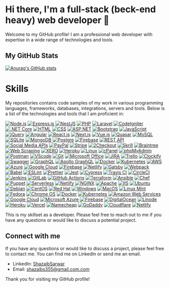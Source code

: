             
# Hi there, I'm a full-stack (beck-end heavy) web developer 👋

Welcome to my GitHub profile! I am a professional web developer with expertise in a wide range of technologies and tools.
## My GitHub Stats
[![Anurag's GitHub stats](https://github-readme-stats.vercel.app/api?username=ShazaibSarwar&show_icons=true&theme=radical)](https://github.com/anuraghazra/github-readme-stats)

# Skills
My repositories contains code samples of my work in various programming languages, frameworks, databases, integrations, servers and tools. Below is a list of the technologies and tools that I am proficient in:

[![Node.js](https://img.shields.io/badge/-Node.js-339933?style=flat&logo=node.js&logoColor=white)](https://nodejs.org/)
[![Express.js](https://img.shields.io/badge/-Express.js-000000?style=flat&logo=express&logoColor=white)](https://expressjs.com/)
[![NestJS](https://img.shields.io/badge/-NestJS-E0234E?style=flat&logo=nestjs&logoColor=white)](https://nestjs.com/)
[![PHP](https://img.shields.io/badge/-PHP-777BB4?style=flat&logo=php&logoColor=white)](https://www.php.net/)
[![Laravel](https://img.shields.io/badge/-Laravel-FF2D20?style=flat&logo=laravel&logoColor=white)](https://laravel.com/)
[![CodeIgniter](https://img.shields.io/badge/-CodeIgniter-EE4323?style=flat&logo=codeigniter&logoColor=white)](https://codeigniter.com/)
[![.NET Core](https://img.shields.io/badge/-.NET%20Core-512BD4?style=flat&logo=.net&logoColor=white)](https://dotnet.microsoft.com/)
[![HTML](https://img.shields.io/badge/-HTML-E34F26?style=flat&logo=html5&logoColor=white)](https://developer.mozilla.org/en-US/docs/Web/HTML)
[![CSS](https://img.shields.io/badge/-CSS-1572B6?style=flat&logo=css3&logoColor=white)](https://developer.mozilla.org/en-US/docs/Web/CSS)
[![ASP.NET](https://img.shields.io/badge/-ASP.NET-512BD4?style=flat&logo=.net&logoColor=white)](https://dotnet.microsoft.com/apps/aspnet)
[![Bootstrap](https://img.shields.io/badge/-Bootstrap-7952B3?style=flat&logo=bootstrap&logoColor=white)](https://getbootstrap.com/)
[![JavaScript](https://img.shields.io/badge/-JavaScript-F7DF1E?style=flat&logo=javascript&logoColor=black)](https://developer.mozilla.org)
[![jQuery](https://img.shields.io/badge/-jQuery-0769AD?style=flat&logo=jquery&logoColor=white)](https://jquery.com/)
[![Angular](https://img.shields.io/badge/-Angular-DD0031?style=flat&logo=angular&logoColor=white)](https://angular.io/)
[![React.js](https://img.shields.io/badge/-React.js-61DAFB?style=flat&logo=react&logoColor=black)](https://reactjs.org/)
[![Next.js](https://img.shields.io/badge/-Next.js-000000?style=flat&logo=nextdotjs&logoColor=white)](https://nextjs.org/)
[![Vue.js](https://img.shields.io/badge/-Vue.js-4FC08D?style=flat&logo=vue.js&logoColor=white)](https://vuejs.org/)
[![Quasar](https://img.shields.io/badge/-Quasar-1976D2?style=flat&logo=quasar&logoColor=white)](https://quasar.dev/)
[![MySQL](https://img.shields.io/badge/-MySQL-4479A1?style=flat&logo=mysql&logoColor=white)](https://www.mysql.com/)
[![SQLite](https://img.shields.io/badge/-SQLite-003B57?style=flat&logo=sqlite&logoColor=white)](https://www.sqlite.org/index.html)
[![MongoDB](https://img.shields.io/badge/-MongoDB-47A248?style=flat&logo=mongodb&logoColor=white)](https://www.mongodb.com/)
[![Postgre](https://img.shields.io/badge/-PostgreSQL-336791?style=flat&logo=postgresql&logoColor=white)](https://www.postgresql.org/)
[![Firebase](https://img.shields.io/badge/-Firebase-FFCA28?style=flat&logo=firebase&logoColor=black)](https://firebase.google.com/)
[![REST API](https://img.shields.io/badge/-REST%20API-FF5733?style=flat)](https://restfulapi.net/)
[![Social Media APIs](https://img.shields.io/badge/-Social%20Media%20APIs-3B5998?style=flat)](https://developers.facebook.com/)
[![PayPal](https://img.shields.io/badge/-PayPal-00457C?style=flat&logo=paypal&logoColor=white)](https://www.paypal.com/)
[![Stripe](https://img.shields.io/badge/-Stripe-008CDD?style=flat&logo=stripe&logoColor=white)](https://stripe.com/)
[![2Checkout](https://img.shields.io/badge/-2Checkout-006FE6?style=flat&logo=2checkout&logoColor=white)](https://www.2checkout.com/)
[![Skrill](https://img.shields.io/badge/-Skrill-0F9D58?style=flat&logo=skrill&logoColor=white)](https://www.skrill.com/)
[![Braintree](https://img.shields.io/badge/-Braintree-0079C1?style=flat&logo=braintree&logoColor=white)](https://www.braintreepayments.com/)
[![Web Scraping](https://img.shields.io/badge/-Web%20Scraping-339933?style=flat)](https://en.wikipedia.org/wiki/Web_scraping)
[![XERO](https://img.shields.io/badge/-XERO-2BAF2B?style=flat&logo=xero&logoColor=white)](https://www.xero.com/)
[![Heroku](https://img.shields.io/badge/-Heroku-430098?style=flat&logo=heroku&logoColor=white)](https://www.heroku.com/)
[![Linux](https://img.shields.io/badge/-Linux-FCC624?style=flat&logo=linux&logoColor=black)](https://www.linux.org/)
[![cPanel](https://img.shields.io/badge/-cPanel-FF6C2C?style=flat&logo=cpanel&logoColor=white)](https://cpanel.net/)
[![phpMyAdmin](https://img.shields.io/badge/-phpMyAdmin-4479A1?style=flat&logo=phpmyadmin&logoColor=white)](https://www.phpmyadmin.net/)
[![Postman](https://img.shields.io/badge/-Postman-FF6C37?style=flat&logo=postman&logoColor=white)](https://www.postman.com/)
[![VScode](https://img.shields.io/badge/-VScode-007ACC?style=flat&logo=visual-studio-code&logoColor=white)](https://code.visualstudio.com/)
[![Git](https://img.shields.io/badge/-Git-F05032?style=flat&logo=git&logoColor=white)](https://git-scm.com/)
[![Microsoft Office](https://img.shields.io/badge/-Microsoft%20Office-D83B01?style=flat&logo=microsoft-office&logoColor=white)](https://www.office.com/)
[![JIRA](https://img.shields.io/badge/-JIRA-0052CC?style=flat&logo=jira&logoColor=white)](https://www.atlassian.com/software/jira)
[![Trello](https://img.shields.io/badge/-Trello-0079BF?style=flat&logo=trello&logoColor=white)](https://trello.com/)
[![Clockify](https://img.shields.io/badge/-Clockify-05B2DC?style=flat&logo=clockify&logoColor=white)](https://clockify.me/)
[![Swagger](https://img.shields.io/badge/-Swagger-85EA2D?style=flat&logo=swagger&logoColor=black)](https://swagger.io/)
[![GraphQL](https://img.shields.io/badge/-GraphQL-E10098?style=flat&logo=graphql&logoColor=white)](https://graphql.org/)
[![Apollo GraphQL](https://img.shields.io/badge/-Apollo%20GraphQL-311C87?style=flat&logo=apollo-graphql&logoColor=white)](https://www.apollographql.com/)
[![Docker](https://img.shields.io/badge/-Docker-2496ED?style=flat&logo=docker&logoColor=white)](https://www.docker.com/)
[![Kubernetes](https://img.shields.io/badge/-Kubernetes-326CE5?style=flat&logo=kubernetes&logoColor=white)](https://kubernetes.io/)
[![AWS](https://img.shields.io/badge/-Amazon%20Web%20Services-232F3E?style=flat&logo=amazon-aws&logoColor=white)](https://aws.amazon.com/)
[![Azure](https://img.shields.io/badge/-Microsoft%20Azure-0089D6?style=flat&logo=microsoft-azure&logoColor=white)](https://azure.microsoft.com/)
[![Google Cloud](https://img.shields.io/badge/-Google%20Cloud-4285F4?style=flat&logo=google-cloud&logoColor=white)](https://cloud.google.com/)
[![Firebase](https://img.shields.io/badge/-Firebase-FFCA28?style=flat&logo=firebase&logoColor=black)](https://firebase.google.com/)
[![Netlify](https://img.shields.io/badge/-Netlify-00C7B7?style=flat&logo=netlify&logoColor=white)](https://www.netlify.com/)
[![Gatsby](https://img.shields.io/badge/-Gatsby-663399?style=flat&logo=gatsby&logoColor=white)](https://www.gatsbyjs.com/)
[![Webpack](https://img.shields.io/badge/-Webpack-8DD6F9?style=flat&logo=webpack&logoColor=black)](https://webpack.js.org/)
[![Babel](https://img.shields.io/badge/-Babel-F9DC3E?style=flat&logo=babel&logoColor=black)](https://babeljs.io/)
[![ESLint](https://img.shields.io/badge/-ESLint-4B32C3?style=flat&logo=eslint&logoColor=white)](https://eslint.org/)
[![Prettier](https://img.shields.io/badge/-Prettier-F7B93E?style=flat&logo=prettier&logoColor=black)](https://prettier.io/)
[![Jest](https://img.shields.io/badge/-Jest-C21325?style=flat&logo=jest&logoColor=white)](https://jestjs.io/)
[![Cypress](https://img.shields.io/badge/-Cypress-17202C?style=flat&logo=cypress&logoColor=white)](https://www.cypress.io/)
[![Travis CI](https://img.shields.io/badge/-Travis%20CI-3EAAAF?style=flat&logo=travis-ci&logoColor=white)](https://travis-ci.com/)
[![CircleCI](https://img.shields.io/badge/-CircleCI-343434?style=flat&logo=circleci&logoColor=white)](https://circleci.com/)
[![Jenkins](https://img.shields.io/badge/-Jenkins-D24939?style=flat&logo=jenkins&logoColor=white)](https://www.jenkins.io/)
[![GitLab](https://img.shields.io/badge/-GitLab-FCA121?style=flat&logo=gitlab&logoColor=white)](https://about.gitlab.com/)
[![GitHub Actions](https://img.shields.io/badge/-GitHub%20Actions-2088FF?style=flat&logo=github-actions&logoColor=white)](https://github.com/features/actions)
[![Terraform](https://img.shields.io/badge/-Terraform-623CE4?style=flat&logo=terraform&logoColor=white)](https://www.terraform.io/)
[![Ansible](https://img.shields.io/badge/-Ansible-EE0000?style=flat&logo=ansible&logoColor=white)](https://www.ansible.com/)
[![Chef](https://img.shields.io/badge/-Chef-EE0000?style=flat&logo=chef&logoColor=white)](https://www.chef.io/)
[![Puppet](https://img.shields.io/badge/-Puppet-FFAE1A?style=flat&logo=puppet&logoColor=black)](https://puppet.com/)
[![Serverless](https://img.shields.io/badge/-Serverless-FD5750?style=flat&logo=serverless&logoColor=white)](https://www.serverless.com/)
[![Netlify](https://img.shields.io/badge/-Netlify-00C7B7?style=flat&logo=netlify&logoColor=white)](https://www.netlify.com/)
[![NGINX](https://img.shields.io/badge/-NGINX-269539?style=flat&logo=nginx&logoColor=white)](https://www.nginx.com/)
[![Apache](https://img.shields.io/badge/-Apache-D22128?style=flat&logo=apache&logoColor=white)](https://httpd.apache.org/)
[![IIS](https://img.shields.io/badge/-IIS-5E5E5E?style=flat&logo=microsoft&logoColor=white)](https://www.iis.net/)
[![Ubuntu](https://img.shields.io/badge/-Ubuntu-E95420?style=flat&logo=ubuntu&logoColor=white)](https://ubuntu.com/)
[![Debian](https://img.shields.io/badge/-Debian-A81D33?style=flat&logo=debian&logoColor=white)](https://www.debian.org/)
[![CentOS](https://img.shields.io/badge/-CentOS-262577?style=flat&logo=centos&logoColor=white)](https://www.centos.org/)
[![Red Hat](https://img.shields.io/badge/-Red%20Hat-EE0000?style=flat&logo=red-hat&logoColor=white)](https://www.redhat.com/)
[![Windows](https://img.shields.io/badge/-Windows-0078D6?style=flat&logo=microsoft-windows&logoColor=white)](https://www.microsoft.com/en-us/windows)
[![MacOS](https://img.shields.io/badge/-MacOS-000000?style=flat&logo=apple&logoColor=white)](https://www.apple.com/macos/)
[![Linux Mint](https://img.shields.io/badge/-Linux%20Mint-87CF3E?style=flat&logo=linux-mint&logoColor=white)](https://linuxmint.com/)
[![Fedora](https://img.shields.io/badge/-Fedora-294172?style=flat&logo=fedora&logoColor=white)](https://getfedora.org/)
[![Chrome OS](https://img.shields.io/badge/-Chrome%20OS-4285F4?style=flat&logo=google-chrome&logoColor=white)](https://www.google.com/chromebook/)
[![Docker](https://img.shields.io/badge/-Docker-2496ED?style=flat&logo=docker&logoColor=white)](https://www.docker.com/)
[![Kubernetes](https://img.shields.io/badge/-Kubernetes-326CE5?style=flat&logo=kubernetes&logoColor=white)](https://kubernetes.io/)
[![Amazon Web Services](https://img.shields.io/badge/-Amazon%20Web%20Services-232F3E?style=flat&logo=amazon-aws&logoColor=white)](https://aws.amazon.com/)
[![Google Cloud](https://img.shields.io/badge/-Google%20Cloud-4285F4?style=flat&logo=google-cloud&logoColor=white)](https://cloud.google.com/)
[![Microsoft Azure](https://img.shields.io/badge/-Microsoft%20Azure-0089D6?style=flat&logo=microsoft-azure&logoColor=white)](https://azure.microsoft.com/)
[![Firebase](https://img.shields.io/badge/-Firebase-FFCA28?style=flat&logo=firebase&logoColor=black)](https://firebase.google.com/)
[![DigitalOcean](https://img.shields.io/badge/-DigitalOcean-0080FF?style=flat&logo=digitalocean&logoColor=white)](https://www.digitalocean.com/)
[![Linode](https://img.shields.io/badge/-Linode-00A95C?style=flat&logo=linode&logoColor=white)](https://www.linode.com/)
[![Heroku](https://img.shields.io/badge/-Heroku-430098?style=flat&logo=heroku&logoColor=white)](https://www.heroku.com/)
[![Vercel](https://img.shields.io/badge/-Vercel-000?style=flat&logo=vercel&logoColor=white)](https://vercel.com/)
[![Namecheap](https://img.shields.io/badge/-Namecheap-DE4C3C?style=flat&logo=namecheap&logoColor=white)](https://www.namecheap.com/)
[![GoDaddy](https://img.shields.io/badge/-GoDaddy-7DB701?style=flat&logo=godaddy&logoColor=white)](https://www.godaddy.com/)
[![Cloudflare](https://img.shields.io/badge/-Cloudflare-F38020?style=flat&logo=cloudflare&logoColor=white)](https://www.cloudflare.com/)
[![Netlify](https://img.shields.io/badge/-Netlify-00C7B7?style=flat&logo=netlify&logoColor=white)](https://www.netlify.com/)


This is my skillset as a developer. Please feel free to reach out to me if you have any questions or would like to discuss a potential project.

## Connect with me

If you have any questions or would like to discuss a project, please feel free to contact me. You can find me on LinkedIn or send me an email.

- LinkedIn: [ShazaibSarwar](https://www.linkedin.com/in/Shazaib-Sarwar/)
- Email: [shazaibs355@gmail.com.com](mailto:shazaibs3552gmail.com)

Thank you for visiting my GitHub profile!
